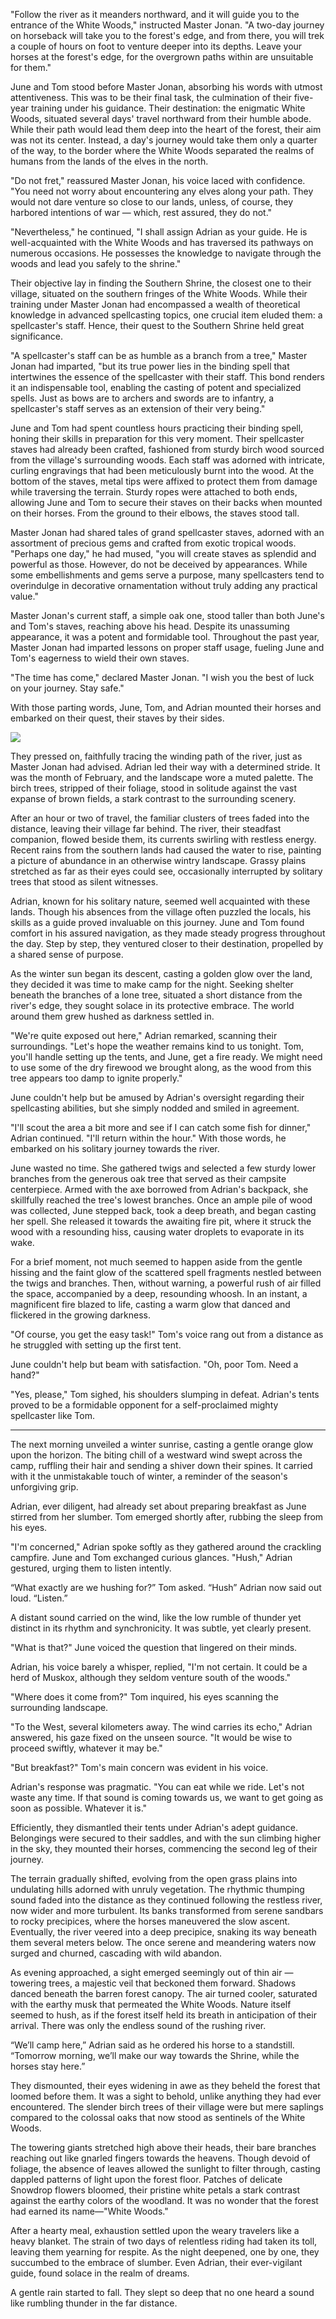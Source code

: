 "Follow the river as it meanders northward, and it will guide you to the entrance of the White Woods," instructed Master Jonan. "A two-day journey on horseback will take you to the forest's edge, and from there, you will trek a couple of hours on foot to venture deeper into its depths. Leave your horses at the forest's edge, for the overgrown paths within are unsuitable for them."

June and Tom stood before Master Jonan, absorbing his words with utmost attentiveness. This was to be their final task, the culmination of their five-year training under his guidance. Their destination: the enigmatic White Woods, situated several days' travel northward from their humble abode. While their path would lead them deep into the heart of the forest, their aim was not its center. Instead, a day's journey would take them only a quarter of the way, to the border where the White Woods separated the realms of humans from the lands of the elves in the north.

"Do not fret," reassured Master Jonan, his voice laced with confidence. "You need not worry about encountering any elves along your path. They would not dare venture so close to our lands, unless, of course, they harbored intentions of war — which, rest assured, they do not."

"Nevertheless," he continued, "I shall assign Adrian as your guide. He is well-acquainted with the White Woods and has traversed its pathways on numerous occasions. He possesses the knowledge to navigate through the woods and lead you safely to the shrine."

Their objective lay in finding the Southern Shrine, the closest one to their village, situated on the southern fringes of the White Woods. While their training under Master Jonan had encompassed a wealth of theoretical knowledge in advanced spellcasting topics, one crucial item eluded them: a spellcaster's staff. Hence, their quest to the Southern Shrine held great significance.

"A spellcaster's staff can be as humble as a branch from a tree," Master Jonan had imparted, "but its true power lies in the binding spell that intertwines the essence of the spellcaster with their staff. This bond renders it an indispensable tool, enabling the casting of potent and specialized spells. Just as bows are to archers and swords are to infantry, a spellcaster's staff serves as an extension of their very being."

June and Tom had spent countless hours practicing their binding spell, honing their skills in preparation for this very moment. Their spellcaster staves had already been crafted, fashioned from sturdy birch wood sourced from the village's surrounding woods. Each staff was adorned with intricate, curling engravings that had been meticulously burnt into the wood. At the bottom of the staves, metal tips were affixed to protect them from damage while traversing the terrain. Sturdy ropes were attached to both ends, allowing June and Tom to secure their staves on their backs when mounted on their horses. From the ground to their elbows, the staves stood tall.

Master Jonan had shared tales of grand spellcaster staves, adorned with an assortment of precious gems and crafted from exotic tropical woods. "Perhaps one day," he had mused, "you will create staves as splendid and powerful as those. However, do not be deceived by appearances. While some embellishments and gems serve a purpose, many spellcasters tend to overindulge in decorative ornamentation without truly adding any practical value."

Master Jonan's current staff, a simple oak one, stood taller than both June's and Tom's staves, reaching above his head. Despite its unassuming appearance, it was a potent and formidable tool. Throughout the past year, Master Jonan had imparted lessons on proper staff usage, fueling June and Tom's eagerness to wield their own staves.

"The time has come," declared Master Jonan. "I wish you the best of luck on your journey. Stay safe."

With those parting words, June, Tom, and Adrian mounted their horses and embarked on their quest, their staves by their sides.

![](/resources/img/novel/03-01.png)

They pressed on, faithfully tracing the winding path of the river, just as Master Jonan had advised. Adrian led their way with a determined stride. It was the month of February, and the landscape wore a muted palette. The birch trees, stripped of their foliage, stood in solitude against the vast expanse of brown fields, a stark contrast to the surrounding scenery.

After an hour or two of travel, the familiar clusters of trees faded into the distance, leaving their village far behind. The river, their steadfast companion, flowed beside them, its currents swirling with restless energy. Recent rains from the southern lands had caused the water to rise, painting a picture of abundance in an otherwise wintry landscape. Grassy plains stretched as far as their eyes could see, occasionally interrupted by solitary trees that stood as silent witnesses.

Adrian, known for his solitary nature, seemed well acquainted with these lands. Though his absences from the village often puzzled the locals, his skills as a guide proved invaluable on this journey. June and Tom found comfort in his assured navigation, as they made steady progress throughout the day. Step by step, they ventured closer to their destination, propelled by a shared sense of purpose.

As the winter sun began its descent, casting a golden glow over the land, they decided it was time to make camp for the night. Seeking shelter beneath the branches of a lone tree, situated a short distance from the river's edge, they sought solace in its protective embrace. The world around them grew hushed as darkness settled in.

"We're quite exposed out here," Adrian remarked, scanning their surroundings. "Let's hope the weather remains kind to us tonight. Tom, you'll handle setting up the tents, and June, get a fire ready. We might need to use some of the dry firewood we brought along, as the wood from this tree appears too damp to ignite properly."

June couldn't help but be amused by Adrian's oversight regarding their spellcasting abilities, but she simply nodded and smiled in agreement.

"I'll scout the area a bit more and see if I can catch some fish for dinner," Adrian continued. "I'll return within the hour." With those words, he embarked on his solitary journey towards the river.

June wasted no time. She gathered twigs and selected a few sturdy lower branches from the generous oak tree that served as their campsite centerpiece. Armed with the axe borrowed from Adrian's backpack, she skillfully reached the tree's lowest branches. Once an ample pile of wood was collected, June stepped back, took a deep breath, and began casting her spell. She released it towards the awaiting fire pit, where it struck the wood with a resounding hiss, causing water droplets to evaporate in its wake.

For a brief moment, not much seemed to happen aside from the gentle hissing and the faint glow of the scattered spell fragments nestled between the twigs and branches. Then, without warning, a powerful rush of air filled the space, accompanied by a deep, resounding whoosh. In an instant, a magnificent fire blazed to life, casting a warm glow that danced and flickered in the growing darkness.

"Of course, you get the easy task!" Tom's voice rang out from a distance as he struggled with setting up the first tent.

June couldn't help but beam with satisfaction. "Oh, poor Tom. Need a hand?"

"Yes, please," Tom sighed, his shoulders slumping in defeat. Adrian's tents proved to be a formidable opponent for a self-proclaimed mighty spellcaster like Tom.

---

The next morning unveiled a winter sunrise, casting a gentle orange glow upon the horizon. The biting chill of a westward wind swept across the camp, ruffling their hair and sending a shiver down their spines. It carried with it the unmistakable touch of winter, a reminder of the season's unforgiving grip.

Adrian, ever diligent, had already set about preparing breakfast as June stirred from her slumber. Tom emerged shortly after, rubbing the sleep from his eyes.

"I'm concerned," Adrian spoke softly as they gathered around the crackling campfire. June and Tom exchanged curious glances. "Hush," Adrian gestured, urging them to listen intently.

“What exactly are we hushing for?” Tom asked. “Hush” Adrian now said out loud. “Listen.”

A distant sound carried on the wind, like the low rumble of thunder yet distinct in its rhythm and synchronicity. It was subtle, yet clearly present.

"What is that?" June voiced the question that lingered on their minds.

Adrian, his voice barely a whisper, replied, "I'm not certain. It could be a herd of Muskox, although they seldom venture south of the woods."

"Where does it come from?" Tom inquired, his eyes scanning the surrounding landscape.

"To the West, several kilometers away. The wind carries its echo," Adrian answered, his gaze fixed on the unseen source. "It would be wise to proceed swiftly, whatever it may be."

"But breakfast?" Tom's main concern was evident in his voice.

Adrian's response was pragmatic. "You can eat while we ride. Let's not waste any time. If that sound is coming towards us, we want to get going as soon as possible. Whatever it is."

Efficiently, they dismantled their tents under Adrian's adept guidance. Belongings were secured to their saddles, and with the sun climbing higher in the sky, they mounted their horses, commencing the second leg of their journey.

The terrain gradually shifted, evolving from the open grass plains into undulating hills adorned with unruly vegetation. The rhythmic thumping sound faded into the distance as they continued following the restless river, now wider and more turbulent. Its banks transformed from serene sandbars to rocky precipices, where the horses maneuvered the slow ascent. Eventually, the river veered into a deep precipice, snaking its way beneath them several meters below. The once serene and meandering waters now surged and churned, cascading with wild abandon.

As evening approached, a sight emerged seemingly out of thin air — towering trees, a majestic veil that beckoned them forward. Shadows danced beneath the barren forest canopy. The air turned cooler, saturated with the earthy musk that permeated the White Woods. Nature itself seemed to hush, as if the forest itself held its breath in anticipation of their arrival. There was only the endless sound of the rushing river.

“We’ll camp here,” Adrian said as he ordered his horse to a standstill. “Tomorrow morning, we’ll make our way towards the Shrine, while the horses stay here.”

They dismounted, their eyes widening in awe as they beheld the forest that loomed before them. It was a sight to behold, unlike anything they had ever encountered. The slender birch trees of their village were but mere saplings compared to the colossal oaks that now stood as sentinels of the White Woods.

The towering giants stretched high above their heads, their bare branches reaching out like gnarled fingers towards the heavens. Though devoid of foliage, the absence of leaves allowed the sunlight to filter through, casting dappled patterns of light upon the forest floor. Patches of delicate Snowdrop flowers bloomed, their pristine white petals a stark contrast against the earthy colors of the woodland. It was no wonder that the forest had earned its name—"White Woods."

After a hearty meal, exhaustion settled upon the weary travelers like a heavy blanket. The strain of two days of relentless riding had taken its toll, leaving them yearning for respite. As the night deepened, one by one, they succumbed to the embrace of slumber. Even Adrian, their ever-vigilant guide, found solace in the realm of dreams.

A gentle rain started to fall. They slept so deep that no one heard a sound like rumbling thunder in the far distance.
